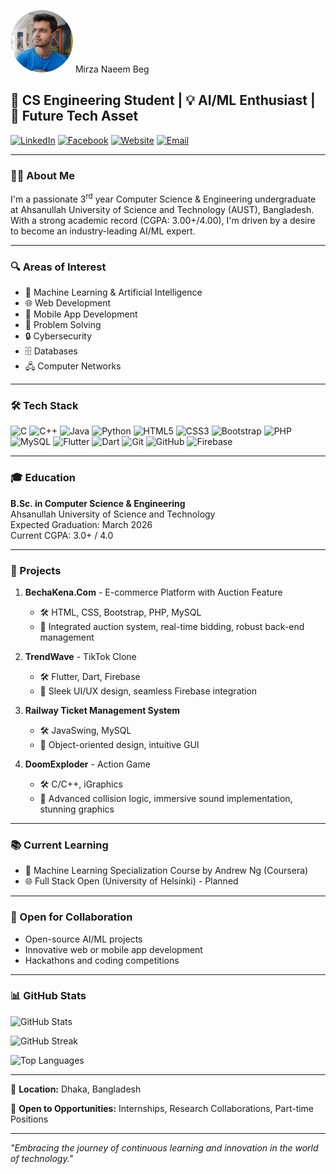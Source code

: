 <img src="pro.png" width="100" style="border-radius: 100%;"> Mirza Naeem Beg
## 🚀 CS Engineering Student | 💡 AI/ML Enthusiast | 🔮 Future Tech Asset

[![LinkedIn](https://img.shields.io/badge/LinkedIn-0077B5?style=for-the-badge&logo=linkedin&logoColor=white)](https://www.linkedin.com/in/mirza-naeem-beg/)
[![Facebook](https://img.shields.io/badge/Facebook-1877F2?style=for-the-badge&logo=facebook&logoColor=white)](https://www.facebook.com/mrnimblenaeem/)
[![Website](https://img.shields.io/badge/Website-FF7139?style=for-the-badge&logo=Firefox-Browser&logoColor=white)](https://naeembeg.github.io)
[![Email](https://img.shields.io/badge/Email-D14836?style=for-the-badge&logo=gmail&logoColor=white)](mailto:mirzanaeem278@gmail.com)

---

### 👨‍🎓 About Me

I'm a passionate 3<sup>rd</sup> year Computer Science & Engineering undergraduate at Ahsanullah University of Science and Technology (AUST), Bangladesh. With a strong academic record (CGPA: 3.00+/4.00), I'm driven by a desire to become an industry-leading AI/ML expert.

---

### 🔍 Areas of Interest

- 🤖 Machine Learning & Artificial Intelligence
- 🌐 Web Development
- 📱 Mobile App Development
- 🧠 Problem Solving
- 🔒 Cybersecurity
- 🗄️ Databases
- 🖧 Computer Networks

---

### 🛠 Tech Stack

![C](https://img.shields.io/badge/c-%2300599C.svg?style=for-the-badge&logo=c&logoColor=white)
![C++](https://img.shields.io/badge/c++-%2300599C.svg?style=for-the-badge&logo=c%2B%2B&logoColor=white)
![Java](https://img.shields.io/badge/java-%23ED8B00.svg?style=for-the-badge&logo=openjdk&logoColor=white)
![Python](https://img.shields.io/badge/python-3670A0?style=for-the-badge&logo=python&logoColor=ffdd54)
![HTML5](https://img.shields.io/badge/html5-%23E34F26.svg?style=for-the-badge&logo=html5&logoColor=white)
![CSS3](https://img.shields.io/badge/css3-%231572B6.svg?style=for-the-badge&logo=css3&logoColor=white)
![Bootstrap](https://img.shields.io/badge/bootstrap-%23563D7C.svg?style=for-the-badge&logo=bootstrap&logoColor=white)
![PHP](https://img.shields.io/badge/php-%23777BB4.svg?style=for-the-badge&logo=php&logoColor=white)
![MySQL](https://img.shields.io/badge/mysql-4479A1.svg?style=for-the-badge&logo=mysql&logoColor=white)
![Flutter](https://img.shields.io/badge/Flutter-%2302569B.svg?style=for-the-badge&logo=Flutter&logoColor=white)
![Dart](https://img.shields.io/badge/dart-%230175C2.svg?style=for-the-badge&logo=dart&logoColor=white)
![Git](https://img.shields.io/badge/git-%23F05033.svg?style=for-the-badge&logo=git&logoColor=white)
![GitHub](https://img.shields.io/badge/github-%23121011.svg?style=for-the-badge&logo=github&logoColor=white)
![Firebase](https://img.shields.io/badge/firebase-%23039BE5.svg?style=for-the-badge&logo=firebase)

---

### 🎓 Education

**B.Sc. in Computer Science & Engineering**  
Ahsanullah University of Science and Technology  
Expected Graduation: March 2026  
Current CGPA: 3.0+ / 4.0

---

### 🚀 Projects

1. **BechaKena.Com** - E-commerce Platform with Auction Feature
   - 🛠 HTML, CSS, Bootstrap, PHP, MySQL
   - 🌟 Integrated auction system, real-time bidding, robust back-end management

2. **TrendWave** - TikTok Clone
   - 🛠 Flutter, Dart, Firebase
   - 🌟 Sleek UI/UX design, seamless Firebase integration

3. **Railway Ticket Management System**
   - 🛠 JavaSwing, MySQL
   - 🌟 Object-oriented design, intuitive GUI

4. **DoomExploder** - Action Game
   - 🛠 C/C++, iGraphics
   - 🌟 Advanced collision logic, immersive sound implementation, stunning graphics

---

### 📚 Current Learning

- 🧠 Machine Learning Specialization Course by Andrew Ng (Coursera)
- 🌐 Full Stack Open (University of Helsinki) - Planned

---

### 🤝 Open for Collaboration

- Open-source AI/ML projects
- Innovative web or mobile app development
- Hackathons and coding competitions

---

### 📊 GitHub Stats

![GitHub Stats](https://github-readme-stats.vercel.app/api?username=naeembeg&theme=dark&hide_border=false&include_all_commits=false&count_private=false)

![GitHub Streak](https://github-readme-streak-stats.herokuapp.com/?user=naeembeg&theme=dark&hide_border=false)

![Top Languages](https://github-readme-stats.vercel.app/api/top-langs/?username=naeembeg&theme=dark&hide_border=false&include_all_commits=false&count_private=false&layout=compact)

---

📍 **Location:** Dhaka, Bangladesh

💼 **Open to Opportunities:** Internships, Research Collaborations, Part-time Positions

---

*"Embracing the journey of continuous learning and innovation in the world of technology."*

